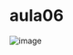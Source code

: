 # aula06
![image](https://user-images.githubusercontent.com/81448095/226494061-ee59b6f9-8857-4401-91b3-4162a922582c.png)
